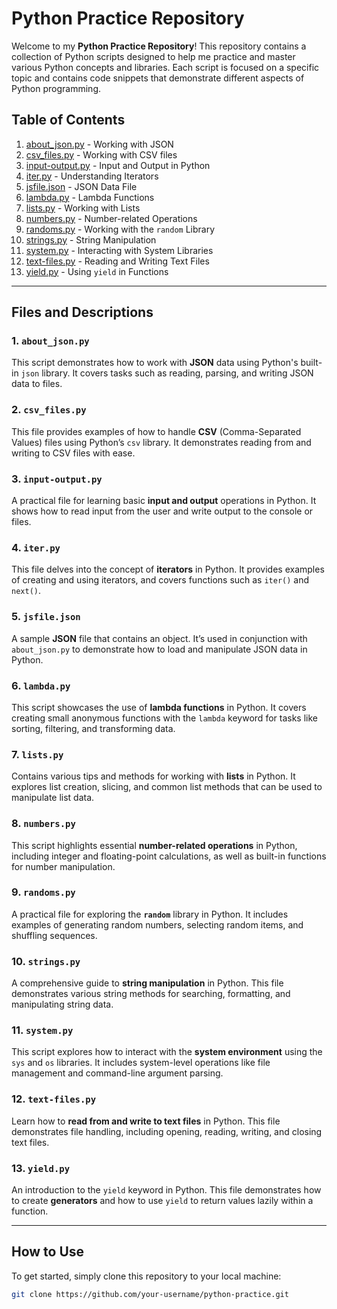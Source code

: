# Python Practice Repository

Welcome to my **Python Practice Repository**! This repository contains a collection of Python scripts designed to help me practice and master various Python concepts and libraries. Each script is focused on a specific topic and contains code snippets that demonstrate different aspects of Python programming.

## Table of Contents

1. [about_json.py](#about_jsonpy) - Working with JSON
2. [csv_files.py](#csv_filespy) - Working with CSV files
3. [input-output.py](#input-outputpy) - Input and Output in Python
4. [iter.py](#iterypy) - Understanding Iterators
5. [jsfile.json](#jsfilejson) - JSON Data File
6. [lambda.py](#lambdapy) - Lambda Functions
7. [lists.py](#listspy) - Working with Lists
8. [numbers.py](#numberspy) - Number-related Operations
9. [randoms.py](#randomspy) - Working with the `random` Library
10. [strings.py](#stringspy) - String Manipulation
11. [system.py](#systempy) - Interacting with System Libraries
12. [text-files.py](#text-filespy) - Reading and Writing Text Files
13. [yield.py](#yieldpy) - Using `yield` in Functions

---

## Files and Descriptions

### 1. `about_json.py`
This script demonstrates how to work with **JSON** data using Python's built-in `json` library. It covers tasks such as reading, parsing, and writing JSON data to files.

### 2. `csv_files.py`
This file provides examples of how to handle **CSV** (Comma-Separated Values) files using Python’s `csv` library. It demonstrates reading from and writing to CSV files with ease.

### 3. `input-output.py`
A practical file for learning basic **input and output** operations in Python. It shows how to read input from the user and write output to the console or files.

### 4. `iter.py`
This file delves into the concept of **iterators** in Python. It provides examples of creating and using iterators, and covers functions such as `iter()` and `next()`.

### 5. `jsfile.json`
A sample **JSON** file that contains an object. It’s used in conjunction with `about_json.py` to demonstrate how to load and manipulate JSON data in Python.

### 6. `lambda.py`
This script showcases the use of **lambda functions** in Python. It covers creating small anonymous functions with the `lambda` keyword for tasks like sorting, filtering, and transforming data.

### 7. `lists.py`
Contains various tips and methods for working with **lists** in Python. It explores list creation, slicing, and common list methods that can be used to manipulate list data.

### 8. `numbers.py`
This script highlights essential **number-related operations** in Python, including integer and floating-point calculations, as well as built-in functions for number manipulation.

### 9. `randoms.py`
A practical file for exploring the **`random`** library in Python. It includes examples of generating random numbers, selecting random items, and shuffling sequences.

### 10. `strings.py`
A comprehensive guide to **string manipulation** in Python. This file demonstrates various string methods for searching, formatting, and manipulating string data.

### 11. `system.py`
This script explores how to interact with the **system environment** using the `sys` and `os` libraries. It includes system-level operations like file management and command-line argument parsing.

### 12. `text-files.py`
Learn how to **read from and write to text files** in Python. This file demonstrates file handling, including opening, reading, writing, and closing text files.

### 13. `yield.py`
An introduction to the `yield` keyword in Python. This file demonstrates how to create **generators** and how to use `yield` to return values lazily within a function.

---

## How to Use

To get started, simply clone this repository to your local machine:

```bash
git clone https://github.com/your-username/python-practice.git
